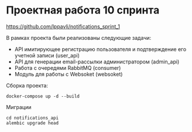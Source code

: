 # Проектная работа 10 спринта

https://github.com/lppavli/notifications_sprint_1

В рамках проекта были реализованы следующие задачи:
- API имитирующее регистрацию пользователя и подтверждение его учетной записи (user_api)
- API для генерации email-рассылки администратором (admin_api)
- Работа с очередями RabbitMQ (consumer)
- Модуль для работы с Websoket (websoket)

Сборка проекта:
```
docker-compose up -d --build
```
Миграции
```
cd notifications_api
alembic upgrade head
```